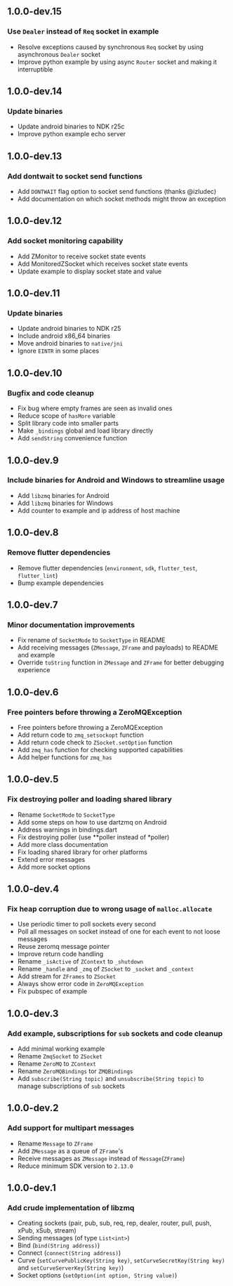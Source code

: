 ## 1.0.0-dev.15

### Use `Dealer` instead of `Req` socket in example
- Resolve exceptions caused by synchronous `Req` socket by using asynchronous `Dealer` socket
- Improve python example by using async `Router` socket and making it interruptible


## 1.0.0-dev.14

### Update binaries
- Update android binaries to NDK r25c
- Improve python example echo server


## 1.0.0-dev.13

### Add dontwait to socket send functions
- Add `DONTWAIT` flag option to socket send functions (thanks @izludec)
- Add documentation on which socket methods might throw an exception


## 1.0.0-dev.12

### Add socket monitoring capability
- Add ZMonitor to receive socket state events
- Add MonitoredZSocket which receives socket state events
- Update example to display socket state and value


## 1.0.0-dev.11

### Update binaries
- Update android binaries to NDK r25
- Include android x86_64 binaries
- Move android binaries to `native/jni`
- Ignore `EINTR` in some places


## 1.0.0-dev.10

### Bugfix and code cleanup
- Fix bug where empty frames are seen as invalid ones
- Reduce scope of `hasMore` variable
- Split library code into smaller parts
- Make `_bindings` global and load library directly
- Add `sendString` convenience function


## 1.0.0-dev.9

### Include binaries for Android and Windows to streamline usage
- Add `libzmq` binaries for Android
- Add `libzmq` binaries for Windows
- Add counter to example and ip address of host machine


## 1.0.0-dev.8

### Remove flutter dependencies
- Remove flutter dependencies (`environment`, `sdk`, `flutter_test`, `flutter_lint`)
- Bump example dependencies


## 1.0.0-dev.7

### Minor documentation improvements
- Fix rename of `SocketMode` to `SocketType` in README
- Add receiving messages (`ZMessage`, `ZFrame` and payloads) to README and example
- Override `toString` function in `ZMessage` and `ZFrame` for better debugging experience


## 1.0.0-dev.6

### Free pointers before throwing a ZeroMQException
- Free pointers before throwing a ZeroMQException
- Add return code to `zmq_setsockopt` function
- Add return code check to `ZSocket.setOption` function
- Add `zmq_has` function for checking supported capabilities
- Add helper functions for `zmq_has`


## 1.0.0-dev.5

### Fix destroying poller and loading shared library
- Rename `SocketMode` to `SocketType`
- Add some steps on how to use dartzmq on Android
- Address warnings in bindings.dart
- Fix destroying poller (use **poller instead of *poller)
- Add more class documentation
- Fix loading shared library for orher platforms
- Extend error messages
- Add more socket options


## 1.0.0-dev.4

### Fix heap corruption due to wrong usage of `malloc.allocate`
- Use periodic timer to poll sockets every second
- Poll all messages on socket instead of one for each event to not loose messages
- Reuse zeromq message pointer
- Improve return code handling
- Rename `_isActive` of `ZContext` to `_shutdown`
- Rename `_handle` and `_zmq` of `ZSocket` to `_socket` and `_context`
- Add stream for `ZFrames` to `ZSocket`
- Always show error code in `ZeroMQException`
- Fix pubspec of example


## 1.0.0-dev.3

### Add example, subscriptions for `sub` sockets and code cleanup
- Add minimal working example
- Rename `ZmqSocket` to `ZSocket`
- Rename `ZeroMQ` to `ZContext`
- Rename `ZeroMQBindings` tor `ZMQBindings`
- Add `subscribe(String topic)` and `unsubscribe(String topic)` to manage subscriptions of `sub` sockets


## 1.0.0-dev.2

### Add support for multipart messages
- Rename `Message` to `ZFrame`
- Add `ZMessage` as a queue of `ZFrame`'s
- Receive messages as `ZMessage` instead of `Message`(`ZFrame`)
- Reduce minimum SDK version to `2.13.0`


## 1.0.0-dev.1

### Add crude implementation of libzmq
- Creating sockets (pair,  pub,  sub,  req,  rep,  dealer,  router,  pull,  push,  xPub,  xSub,  stream)
- Sending messages (of type `List<int>`)
- Bind (`bind(String address)`)
- Connect (`connect(String address)`)
- Curve (`setCurvePublicKey(String key)`, `setCurveSecretKey(String key)` and `setCurveServerKey(String key)`)
- Socket options (`setOption(int option, String value)`)